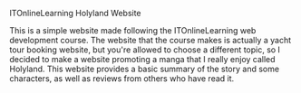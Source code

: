 ITOnlineLearning Holyland Website

This is a simple website made following the ITOnlineLearning web development course. The website that the course makes is actually a yacht tour booking website, but you're allowed to choose a different topic, so I decided to make a website promoting a manga that I really enjoy called Holyland. This website provides a basic summary of the story and some characters, as well as reviews from others who have read it.
